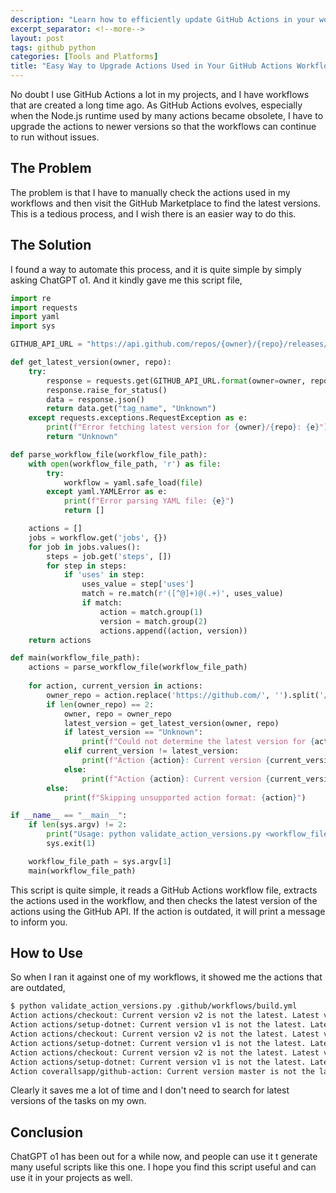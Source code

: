 ```yaml
---
description: "Learn how to efficiently update GitHub Actions in your workflows with a Python script that automatically checks for newer versions, helping you maintain compatibility with current Node.js runtimes and keep your CI/CD processes running smoothly."
excerpt_separator: <!--more-->
layout: post
tags: github python
categories: [Tools and Platforms]
title: "Easy Way to Upgrade Actions Used in Your GitHub Actions Workflow"
---
```

No doubt I use GitHub Actions a lot in my projects, and I have workflows that are created a long time ago. As GitHub Actions evolves, especially when the Node.js runtime used by many actions became obsolete, I have to upgrade the actions to newer versions so that the workflows can continue to run without issues.
<!--more-->

## The Problem

The problem is that I have to manually check the actions used in my workflows and then visit the GitHub Marketplace to find the latest versions. This is a tedious process, and I wish there is an easier way to do this.

## The Solution

I found a way to automate this process, and it is quite simple by simply asking ChatGPT o1. And it kindly gave me this script file,

``` python
import re
import requests
import yaml
import sys

GITHUB_API_URL = "https://api.github.com/repos/{owner}/{repo}/releases/latest"

def get_latest_version(owner, repo):
    try:
        response = requests.get(GITHUB_API_URL.format(owner=owner, repo=repo))
        response.raise_for_status()
        data = response.json()
        return data.get("tag_name", "Unknown")
    except requests.exceptions.RequestException as e:
        print(f"Error fetching latest version for {owner}/{repo}: {e}")
        return "Unknown"

def parse_workflow_file(workflow_file_path):
    with open(workflow_file_path, 'r') as file:
        try:
            workflow = yaml.safe_load(file)
        except yaml.YAMLError as e:
            print(f"Error parsing YAML file: {e}")
            return []

    actions = []
    jobs = workflow.get('jobs', {})
    for job in jobs.values():
        steps = job.get('steps', [])
        for step in steps:
            if 'uses' in step:
                uses_value = step['uses']
                match = re.match(r'([^@]+)@(.+)', uses_value)
                if match:
                    action = match.group(1)
                    version = match.group(2)
                    actions.append((action, version))
    return actions

def main(workflow_file_path):
    actions = parse_workflow_file(workflow_file_path)
    
    for action, current_version in actions:
        owner_repo = action.replace('https://github.com/', '').split('/')
        if len(owner_repo) == 2:
            owner, repo = owner_repo
            latest_version = get_latest_version(owner, repo)
            if latest_version == "Unknown":
                print(f"Could not determine the latest version for {action}")
            elif current_version != latest_version:
                print(f"Action {action}: Current version {current_version} is not the latest. Latest version is {latest_version}.")
            else:
                print(f"Action {action}: Current version {current_version} is the latest.")
        else:
            print(f"Skipping unsupported action format: {action}")

if __name__ == "__main__":
    if len(sys.argv) != 2:
        print("Usage: python validate_action_versions.py <workflow_file_path>")
        sys.exit(1)

    workflow_file_path = sys.argv[1]
    main(workflow_file_path)
```

This script is quite simple, it reads a GitHub Actions workflow file, extracts the actions used in the workflow, and then checks the latest version of the actions using the GitHub API. If the action is outdated, it will print a message to inform you.

## How to Use

So when I ran it against one of my workflows, it showed me the actions that are outdated,

``` bash
$ python validate_action_versions.py .github/workflows/build.yml
Action actions/checkout: Current version v2 is not the latest. Latest version is v4.2.1.
Action actions/setup-dotnet: Current version v1 is not the latest. Latest version is v4.0.1.
Action actions/checkout: Current version v2 is not the latest. Latest version is v4.2.1.
Action actions/setup-dotnet: Current version v1 is not the latest. Latest version is v4.0.1.
Action actions/checkout: Current version v2 is not the latest. Latest version is v4.2.1.
Action actions/setup-dotnet: Current version v1 is not the latest. Latest version is v4.0.1.
Action coverallsapp/github-action: Current version master is not the latest. Latest version is v2.3.0.
```

Clearly it saves me a lot of time and I don't need to search for latest versions of the tasks on my own.

## Conclusion

ChatGPT o1 has been out for a while now, and people can use it t generate many useful scripts like this one. I hope you find this script useful and can use it in your projects as well.
